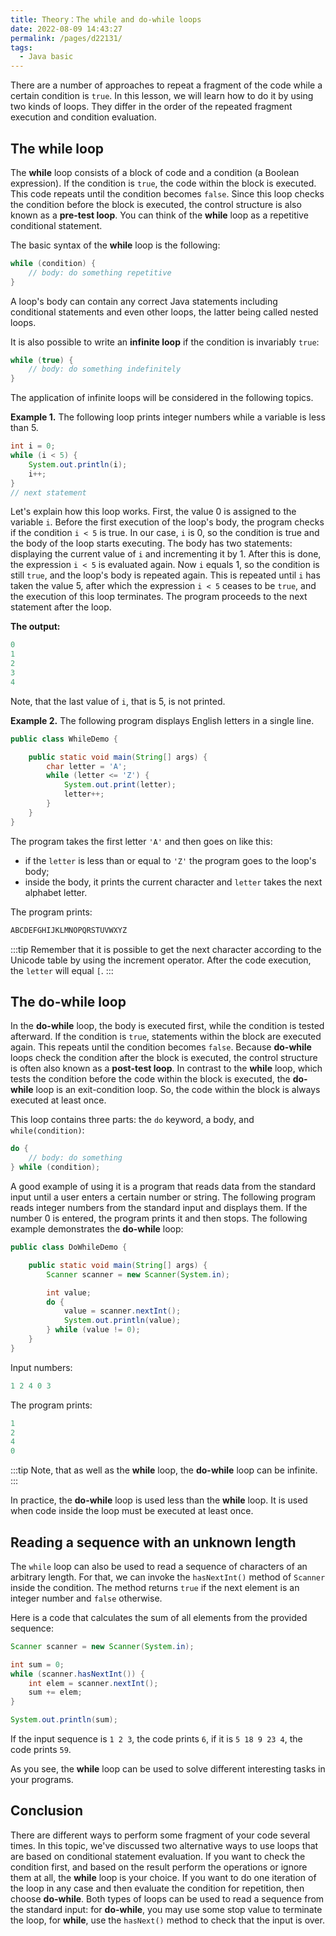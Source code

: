 ```yaml
---
title: Theory：The while and do-while loops
date: 2022-08-09 14:43:27
permalink: /pages/d22131/
tags:
  - Java basic
---
```

There are a number of approaches to repeat a fragment of the code while a certain condition is `true`. In this lesson, we will learn how to do it by using two kinds of loops. They differ in the order of the repeated fragment execution and condition evaluation.

## The while loop

The **while** loop consists of a block of code and a condition (a Boolean expression). If the condition is `true`, the code within the block is executed. This code repeats until the condition becomes `false`. Since this loop checks the condition before the block is executed, the control structure is also known as a **pre-test loop**. You can think of the **while** loop as a repetitive conditional statement.

The basic syntax of the **while** loop is the following:

```java
while (condition) {
    // body: do something repetitive
}
```

A loop's body can contain any correct Java statements including conditional statements and even other loops, the latter being called nested loops.

It is also possible to write an **infinite loop** if the condition is invariably `true`:

```java
while (true) {
    // body: do something indefinitely
}
```

The application of infinite loops will be considered in the following topics.

**Example 1.** The following loop prints integer numbers while a variable is less than 5.

```java
int i = 0;
while (i < 5) {
    System.out.println(i);
    i++;
}
// next statement
```

Let's explain how this loop works. First, the value 0 is assigned to the variable `i`. Before the first execution of the loop's body, the program checks if the condition `i < 5` is true. In our case, `i` is 0, so the condition is true and the body of the loop starts executing. The body has two statements: displaying the current value of `i` and incrementing it by 1. After this is done, the expression `i < 5` is evaluated again. Now `i` equals 1, so the condition is still `true`, and the loop's body is repeated again. This is repeated until `i` has taken the value 5, after which the expression `i < 5` ceases to be `true`, and the execution of this loop terminates. The program proceeds to the next statement after the loop.

**The output:**

```java
0
1
2
3
4
```

Note, that the last value of `i`, that is 5, is not printed.

**Example 2.** The following program displays English letters in a single line.

```java
public class WhileDemo {

    public static void main(String[] args) {
        char letter = 'A';
        while (letter <= 'Z') {
            System.out.print(letter);
            letter++;
        }
    }
}
```

The program takes the first letter `'A'` and then goes on like this:

- if the `letter` is less than or equal to `'Z'` the program goes to the loop's body;
- inside the body, it prints the current character and `letter` takes the next alphabet letter.

The program prints:

```java
ABCDEFGHIJKLMNOPQRSTUVWXYZ
```


:::tip
Remember that it is possible to get the next character according to the Unicode table by using the increment operator. After the code execution, the `letter` will equal `[`.
:::


## The do-while loop

In the **do-while** loop, the body is executed first, while the condition is tested afterward. If the condition is `true`, statements within the block are executed again. This repeats until the condition becomes `false`. Because **do-while** loops check the condition after the block is executed, the control structure is often also known as a **post-test loop**. In contrast to the **while** loop, which tests the condition before the code within the block is executed, the **do-while** loop is an exit-condition loop. So, the code within the block is always executed at least once.

This loop contains three parts: the `do` keyword, a body, and `while(condition)`:

```java
do {
    // body: do something
} while (condition);
```

A good example of using it is a program that reads data from the standard input until a user enters a certain number or string. The following program reads integer numbers from the standard input and displays them. If the number 0 is entered, the program prints it and then stops. The following example demonstrates the **do-while** loop:

```java
public class DoWhileDemo {

    public static void main(String[] args) {
        Scanner scanner = new Scanner(System.in);

        int value;
        do {
            value = scanner.nextInt();
            System.out.println(value);
        } while (value != 0);
    }
}
```

Input numbers:

```java
1 2 4 0 3
```

The program prints:

```java
1
2
4
0
```


:::tip
Note, that as well as the **while** loop, the **do-while** loop can be infinite.
:::


In practice, the **do-while** loop is used less than the **while** loop. It is used when code inside the loop must be executed at least once.

## Reading a sequence with an unknown length

The `while` loop can also be used to read a sequence of characters of an arbitrary length. For that, we can invoke the `hasNextInt()` method of `Scanner` inside the condition. The method returns `true` if the next element is an integer number and `false` otherwise.

Here is a code that calculates the sum of all elements from the provided sequence:

```java
Scanner scanner = new Scanner(System.in);

int sum = 0;
while (scanner.hasNextInt()) {
    int elem = scanner.nextInt();
    sum += elem;
}

System.out.println(sum);
```

If the input sequence is `1 2 3`, the code prints `6`, if it is `5 18 9 23 4`, the code prints `59`.

As you see, the **while** loop can be used to solve different interesting tasks in your programs.

## Conclusion

There are different ways to perform some fragment of your code several times. In this topic, we've discussed two alternative ways to use loops that are based on conditional statement evaluation. If you want to check the condition first, and based on the result perform the operations or ignore them at all, the **while** loop is your choice. If you want to do one iteration of the loop in any case and then evaluate the condition for repetition, then choose **do-while**. Both types of loops can be used to read a sequence from the standard input: for **do-while**, you may use some stop value to terminate the loop, for **while**, use the `hasNext()` method to check that the input is over.